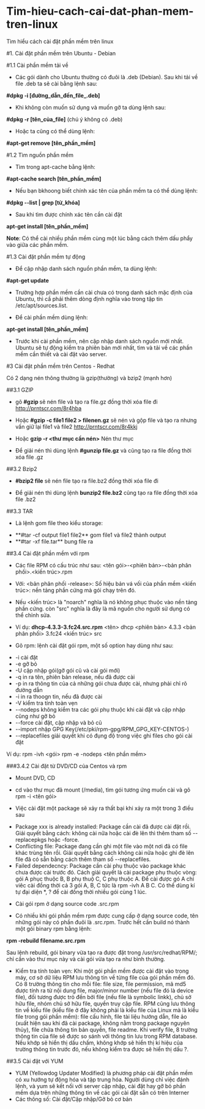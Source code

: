 # Tim-hieu-cach-cai-dat-phan-mem-tren-linux
Tìm hiểu cách cài đặt phần mềm trên linux

#1. Cài đặt phần mềm trên Ubuntu - Debian

#1.1 Cài phần mềm tải về

- Các gói dành cho Ubuntu thường có đuôi là .deb (Debian). Sau khi tải về file .deb ta sẽ cài bằng lệnh sau:

**#dpkg -i [đường_dẫn_đến_file_.deb]**

- Khi không còn muốn sử dụng và muốn gỡ ta dùng lệnh sau:

**#dpkg -r [tên_của_file]** (chú ý không có .deb)

- Hoặc ta cũng có thể dùng lệnh:

**#apt-get remove [tên_phần_mềm]**

#1.2 Tìm nguồn phần mềm

- Tìm trong apt-cache bằng lệnh:

**#apt-cache search [tên_phần_mềm]**

- Nếu bạn bkhoong biết chính xác tên của phần mềm ta có thể dùng lệnh:

**#dpkg --list | grep [từ_khóa]**

- Sau khi tìm được chính xác tên cần cài đặt

**apt-get install [tên_phần_mềm]**

**Note**: Có thể cài nhiều phần mềm cùng một lúc bằng cách thêm dấu phẩy vào giữa các phần mềm.

#1.3 Cài đặt phần mềm tự động

- Để cập nhập danh sách nguồn phần mềm, ta dùng lệnh:

**#apt-get update**

- Trường hợp phần mềm cần cài chưa có trong danh sách mặc định của Ubuntu, thì cầ phải thêm dòng định nghĩa vào trong tập tin /etc/apt/sources.list. 

- Để cài phần mềm dùng lệnh:

**apt-get install [tên_phần_mềm]**

- Trước khi cài phần mềm, nên cập nhập danh sách nguồn mới nhất. Ubuntu sẽ tự động kiểm tra phiên bản mới nhất, tìm và tải về các phần mềm cần thiết và cài đặt vào server.


#3 Cài đặt phần mềm trên Centos - Redhat

Có 2 dạng nén thông thường là gzip(thường) và bzip2 (mạnh hơn)

##3.1 GZIP
- gõ **#gzip <file>** sẽ nén file và tạo ra file.gz đồng thời xóa file đi 
http://prntscr.com/8r4hba
- Hoặc **#gzip -c file1 file2 > filenen.gz** sẽ nén và gộp file <flie1> <file2> và tạo ra <output> nhưng vấn giữ lại file1 và file2
http://prntscr.com/8r4kkj
- Hoặc **gzip -r <thư mục cần nén>** Nén thư mục

- Để giải nén thì dùng lệnh **#gunzip file.gz** và cũng tạo ra file đồng thời xóa file .gz 

##3.2 Bzip2

- **#bzip2 file** sẽ nén file tạo ra file.bz2 đồng thời xóa file đi

- Để giải nén thì dùng lệnh **bunzip2 file.bz2** cũng tạo ra file đồng thời xóa file .bz2

##3.3 TAR

- Là lệnh gom file theo kiểu storage:
<ul>
<li>**#tar -cf output file1 file2** gom file1 và file2 thành output </li>
<li>**#tar -xf file.tar** bung file ra</li>
</ul>

##3.4 Cài đặt phần mềm với rpm

- Các file RPM có cấu trúc như sau:
<tên gói>-<phiên bản>-<bản phân phối>.<kiến trúc>.rpm
- Với:
<bản phân phối -release>: Số hiệu bản vá vối của phần mềm
<kiến trúc>: nền tảng phần cứng mà gói chạy trên đó.
- Nếu <kiến trúc> là "noarch" nghĩa là nó không phục thuộc vào nền tảng phần cứng. còn "src" nghĩa là đây là mã nguồn cho người sử dụng có thể chỉnh sửa.
- Ví dụ:
**dhcp-4.3.3-3.fc24.src.rpm**
<tên>               dhcp
<phiên bản>         4.3.3
<bản phân phối>     3.fc24
<kiến trúc>         src

- Gõ rpm: lệnh cài đặt gói rpm, một số option hay dùng như sau:
<ul>
<li>-i <gói> cài đặt</li>
<li>-e <tên phần mềm> gỡ bỏ</li>
<li>-U <gói> cập nhập gói(gỡ gói cũ và cài gói mới)</li>
<li>-q <tên phần mềm> in ra tên, phiên bản release, nếu đã được cài</li>
<li>-p <tên gói> in ra thông tin của cả những gói chưa được cài, nhưng phải chỉ rõ đường dẫn <tên gói></li>
<li>-i <tên phần mềm> in ra thoogn tin, nếu đã được cài</li>
<li>-V kiểm tra tính toàn vẹn</li>
<li>--nodeps không kiểm tra các gói phụ thuộc khi cài đặt và cập nhập cũng như gỡ bỏ</li>
<li>--force cài đặt, cập nhập và bỏ cũ</li>
<li>--import nhập GPG Key(/etc/pki/rpm-gpg/RPM_GPG_KEY-CENTOS-<version>)</li>
<li>--replacefiles giải quyết khi có đụng độ trong việc ghi files cho gói cài đặt</li>
</ul>

Ví dụ:
      rpm -ivh <gói>
      rpm -e -nodeps <tên phần mềm>
      
###3.4.2 Cài đặt từ DVD/CD của Centos và rpm

- Mount DVD, CD
- cd vào thư mục đã mount (/media), tìm gói tương ứng muốn cài và gõ rpm -i <tên gói>

- Việc cài đặt một package sẽ xảy ra thất bại khi xảy ra một trong 3 điều sau
<ul>
<li>Package xxx is already installed: Package cần cài đã được cài đặt rồi. Giải quyết bằng cách: không cài nữa hoặc cài đè lên thì thêm tham số --replacepkgs hoặc -force.</li>
<li>Conflicting file: Package đang cần ghi một file vào một nơi đã có file khác trùng tên rồi. Giải quyết bằng cách không cài nữa hoặc ghi đè lên file đã có sẵn bằng cách thêm tham số --replacefiles.</li>
<li>Failed dependecncy: Package cần cài phụ thuộc vào package khác chưa được cài trước đó. Cách giải quyết là cài package phụ thuộc vòng: gói A phục thuộc B, B phụ thuộ C, C phụ thuộc A. Để cài được gó A chỉ viêc cài đồng thời cả 3 gói A, B, C tức là rpm -ivh A B C. Có thể dùng kí tự đại diện *, ? để cài đồng thời nhiều gói cùng 1 lúc.</li>
</ul>

- Cài gói rpm ở dạng source code .src.rpm

- Có nhiều khi gói phần mềm rpm được cung cấp ở dạng source code, tên những gói này có phần đuôi là .src.rpm. Trước hết cần build nó thành một gói binary rpm bằng lệnh:

**rpm -rebuild filename.src.rpm**

Sau lệnh rebuild, gói binary vừa tạo ra được đặt trong /usr/src/redhat/RPM/; chỉ cần vào thư mục này và cài gói vừa tạo ra như bình thường.

- Kiểm tra tính toàn vẹn: Khi một gói phần mềm được cài đặt vào trong máy, cơ sở dữ liệu RPM lưu thông tin về từng file của gói phần mềm đó. Có 8 trường thông tin cho mỗi file: file size, file permission, mã md5 được tính ra từ nội dung file, major/minor number (nếu file đó là device file), đối tương được trỏ đến bởi file (nếu file là symbolic linkk), chủ sở hữu file, nhóm chủ sở hữu file, quyền truy cập file. RPM cũng lưu thông tin về kiểu file (kiểu file ở đây không phải là kiểu file của Linux mà là kiểu file trong gói phần mềm): file cấu hình, file tài liệu hướng dẫn, file ảo (xuất hiện sau khi đã cài package, không nằm trong package nguyên thủy), file chứa thông tin bản quyền, file readme. Khi verify file, 8 trường thông tin của file sẽ được so sánh với thông tin lưu trong RPM database. Nếu khớp sẽ hiển thị dấu chấm, không khớp sẽ hiển thị kí hiệu của trường thông tin trước đó, nếu không kiểm tra được sẽ hiển thị dấu ?.

##3.5 Cài đặt với YUM

- YUM (Yellowdog Updater Modified) là phương pháp cài đặt phần mềm có xu hướng tự động hóa và tập trung hóa. Người dùng chỉ việc đánh lệnh, và yum sẽ kết nối với server cập nhập, cài đặt hay gỡ bỏ phần mềm dựa trên những thông tin về các gói cài đặt sẵn có trên Interner
- Các thông số:
Cài đặt/Cập nhập/Gỡ bỏ cơ bản
